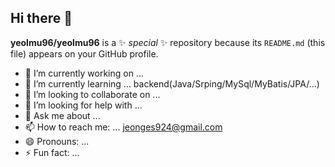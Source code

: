 ## Hi there 👋

**yeolmu96/yeolmu96** is a ✨ _special_ ✨ repository because its `README.md` (this file) appears on your GitHub profile.

- 🔭 I’m currently working on ...
- 🌱 I’m currently learning ... backend(Java/Srping/MySql/MyBatis/JPA/...)
- 👯 I’m looking to collaborate on ...
- 🤔 I’m looking for help with ...
- 💬 Ask me about ...
- 📫 How to reach me: ... jeonges924@gmail.com
- 😄 Pronouns: ...
- ⚡ Fun fact: ...
